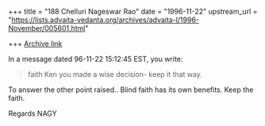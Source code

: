 +++
title = "188 Chelluri Nageswar Rao"
date = "1996-11-22"
upstream_url = "https://lists.advaita-vedanta.org/archives/advaita-l/1996-November/005601.html"

+++
[Archive link](https://lists.advaita-vedanta.org/archives/advaita-l/1996-November/005601.html)

In a message dated 96-11-22 15:12:45 EST, you write:

>faith
Ken you made a wise decision- keep it that way.

To answer the other point raised..  Blind faith has its own benefits. Keep
the faith.

Regards
                                                                        NAGY


